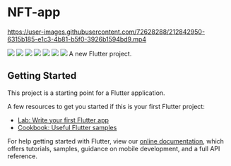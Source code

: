 # NFT-app




https://user-images.githubusercontent.com/72628288/212842950-6315b185-e1c3-4b81-b5f0-3926b1594bd9.mp4

![](img2.jpg)
![](img3.jpg)
![](img1.jpg)
![](img4.jpg)
![](img5.jpg)
![](img6.jpg)
![](img7.jpg)
A new Flutter project.

## Getting Started

This project is a starting point for a Flutter application.

A few resources to get you started if this is your first Flutter project:

- [Lab: Write your first Flutter app](https://flutter.dev/docs/get-started/codelab)
- [Cookbook: Useful Flutter samples](https://flutter.dev/docs/cookbook)

For help getting started with Flutter, view our
[online documentation](https://flutter.dev/docs), which offers tutorials,
samples, guidance on mobile development, and a full API reference.
